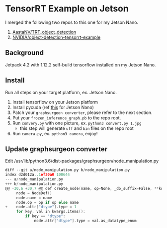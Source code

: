 # TensorRT Example on Jetson

I merged the following two repos to this one for my Jetson Nano.

1. [AastaNV/TRT_object_detection](https://github.com/AastaNV/TRT_object_detection.git)
2. [NVIDIA/object-detection-tensorrt-example](https://github.com/NVIDIA/object-detection-tensorrt-example)

## Background

Jetpack 4.2 with 1.12.2 self-build tensorflow installed on my Jetson Nano.

## Install

Run all steps on your target platform, ex. Jetson Nano.

1. Install tensorflow on your Jetson platform
2. Install pycuda (ref [this](https://devtalk.nvidia.com/default/topic/1013387/jetson-tx2/is-the-memory-management-method-of-tx1-and-tx2-different-/post/5352551/#5352551) for Jetson Nano)
3. Patch your `graphsurgeon converter`, please refer to the next section.
4. Put your `frozen_inference_graph.pb` to the repo root.
5. Run `convery.py` with one picture, ex. `python3 convert.py 1.jpg`
     - this step will generate `uff` and `bin` files on the repo root
6. Run `camera.py`, ex. `python3 camera`, enjoy!

## Update graphsurgeon converter

Edit /usr/lib/python3.6/dist-packages/graphsurgeon/node_manipulation.py

```C
diff --git a/node_manipulation.py b/node_manipulation.py
index d2d012a..1ef30a0 100644
--- a/node_manipulation.py
+++ b/node_manipulation.py
@@ -30,6 +30,7 @@ def create_node(name, op=None, _do_suffix=False, **kwargs):
     node = NodeDef()
     node.name = name
     node.op = op if op else name
+    node.attr["dtype"].type = 1
     for key, val in kwargs.items():
         if key == "dtype":
             node.attr["dtype"].type = val.as_datatype_enum
```
